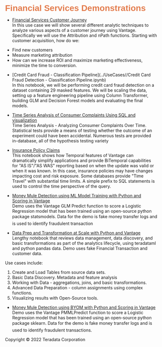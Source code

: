 <b style = 'font-size:28px;font-family:Arial;color:#E37C4D'>Financial Services Demonstrations</b>
 
* [Financial Services Customer Journey](../UseCases/FSCustomerJourney/FSCustomerJourney.ipynb)
<br>In this use case we will show several different analytic techniques to analyze various aspects of a customer journey using Vantage. Specifically we will use the Attribution and nPath functions.  Starting with customer acquisition, how do we:
- Find new customers
- Measure marketing attribution
- How can we increase ROI and maximize marketing effectiveness, minimize the time to conversion.</br>
 
* [Credit Card Fraud - Classification Pipeline](../UseCases//Credit Card Fraud Detection - Classification Pipeline.ipynb)
<br>In this notebook, we will be performing credit card fraud detection on a dataset containing 29 masked features. We will be scaling the data, setting up a feature engineering pipeline using Column Transformer, building GLM and Decision Forest models and evaluating the final models.</br>
 
* [Time Series Analysis of Consumer Complaints Using SQL and visualization](../UseCases/TimeSeriesAnalysis/TimeSeriesAnalysis.ipynb)
<br>Time Series Analysis - Analyzing Consumer Complaints Over Time.  Statistical tests provide a means of testing whether the outcome of an experiment could have been accidental. Numerous tests are provided in-database, all of the hypothesis testing variety</br>
 
* [Insurance Policy Claims](../UseCases/InsurancePolicyClaims/InsurancePolicyClaims.ipynb)
<br>This notebook shows how Temporal features of Vantage can dramatically simplify applications and provide BiTemporal capabilities for "AS IS"/"AS WAS" reporting based on when the update was valid or when it was known.  In this case, insurance policies may have changes impacting cost and risk exposure. Some databases provide "Time Travel" with substantial time limits.  A simple prefix to SQL statements is used to control the time perspective of the query.</br>
 
* [Money Mule Detection using ML Model Training with Python and Scoring
in Vantage](../UseCases/GLM_Fraud_Detection_SQLE/GLM_Fraud_Detection_SQLE.ipynb)
<br>Demo uses the Vantage GLM Predict function to score a Logistic Regression model that has been trained using an open-source python package statsmodels. Data for the demo is fake money transfer logs and is used to identify fraudulent transaction</br>
 
* [Data Prep and Transformation at Scale with Python and Vantage](../UseCases/DataPrepAndDiscovery/DataPrepAndDiscovery.ipynb)
<br>Lengthy notebook that reviews data management, data discovery, and basic transformations as part of the analytics lifecycle, using teradataml and python pandas data.  Demo uses fake Financial Transaction and customer data.

Use cases include: 
1. Create and Load Tables from source data sets. 
2. Basic Data Discovery. Metadata and feature analysis 
3. Working with Data - aggregations, joins, and basic transformations. 
4. Advanced Data Preparation - column assignments using complex functions. 
5. Visualizing results with Open-Source tools.</br>
 
* [Money Mule Detection using BYOM with Python and Scoring in Vantage](../UseCases/GLM_Fraud_Detection_BYOM/GLM_Fraud_Detection_BYOM.ipynb)
<br>Demo uses the Vantage PMMLPredict function to score a Logistic Regression model that has been trained using an open-source python package sklearn.  Data for the demo is fake money transfer logs and is used to identify fraudulent transactions.</br>
 

Copyright © 2022 Teradata Corporation
